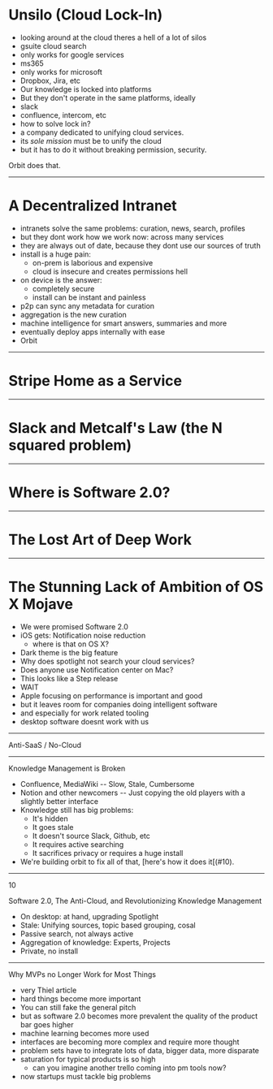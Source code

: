 # Unsilo (Cloud Lock-In)

* looking around at the cloud theres a hell of a lot of silos
* gsuite cloud search
* only works for google services
* ms365
* only works for microsoft
* Dropbox, Jira, etc
* Our knowledge is locked into platforms
* But they don't operate in the same platforms, ideally
* slack
* confluence, intercom, etc
* how to solve lock in?
* a company dedicated to unifying cloud services.
* its _sole mission_ must be to unify the cloud
* but it has to do it without breaking permission, security.

Orbit does that.

---

# A Decentralized Intranet

* intranets solve the same problems: curation, news, search, profiles
* but they dont work how we work now: across many services
* they are always out of date, because they dont use our sources of truth
* install is a huge pain:
  * on-prem is laborious and expensive
  * cloud is insecure and creates permissions hell
* on device is the answer:
  * completely secure
  * install can be instant and painless
* p2p can sync any metadata for curation
* aggregation is the new curation
* machine intelligence for smart answers, summaries and more
* eventually deploy apps internally with ease
* Orbit

---

# Stripe Home as a Service

---

# Slack and Metcalf's Law (the N squared problem)

---

# Where is Software 2.0?

---

# The Lost Art of Deep Work

---

# The Stunning Lack of Ambition of OS X Mojave

* We were promised Software 2.0
* iOS gets: Notification noise reduction
  * where is that on OS X?
* Dark theme is the big feature
* Why does spotlight not search your cloud services?
* Does anyone use Notification center on Mac?
* This looks like a Step release
* WAIT
* Apple focusing on performance is important and good
* but it leaves room for companies doing intelligent software
* and especially for work related tooling
* desktop software doesnt work with us

---

Anti-SaaS / No-Cloud

---

Knowledge Management is Broken

* Confluence, MediaWiki -- Slow, Stale, Cumbersome
* Notion and other newcomers -- Just copying the old players with a slightly better interface
* Knowledge still has big problems:
  * It's hidden
  * It goes stale
  * It doesn't source Slack, Github, etc
  * It requires active searching
  * It sacrifices privacy or requires a huge install
* We're building orbit to fix all of that, [here's how it does it[(#10).

---

10

Software 2.0, The Anti-Cloud, and Revolutionizing Knowledge Management

* On desktop: at hand, upgrading Spotlight
* Stale: Unifying sources, topic based grouping, cosal
* Passive search, not always active
* Aggregation of knowledge: Experts, Projects
* Private, no install

---

Why MVPs no Longer Work for Most Things

* very Thiel article
* hard things become more important
* You can still fake the general pitch
* but as software 2.0 becomes more prevalent the quality of the product bar goes higher
* machine learning becomes more used
* interfaces are becoming more complex and require more thought
* problem sets have to integrate lots of data, bigger data, more disparate
* saturation for typical products is so high
  * can you imagine another trello coming into pm tools now?
* now startups must tackle big problems
